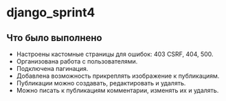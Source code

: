 # django_sprint4

## Что было выполнено

- Настроены кастомные страницы для ошибок: 403 CSRF, 404, 500.
- Организована работа с пользователями.
- Подключена пагинация.
- Добавлена возможность прикреплять изображение к публикациям.
- Публикации можно создавать, редактировать и удалять.
- Можно писать к публикациям комментарии, изменять их и удалять.
